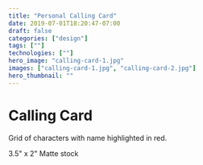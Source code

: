 ```yaml
---
title: "Personal Calling Card"
date: 2019-07-01T18:20:47-07:00
draft: false
categories: ["design"]
tags: [""]
technologies: [""]
hero_image: "calling-card-1.jpg"
images: ["calling-card-1.jpg", "calling-card-2.jpg"]
hero_thumbnail: ""
---
```


# Calling Card

Grid of characters with name highlighted in red.

3.5" x 2"
Matte stock
